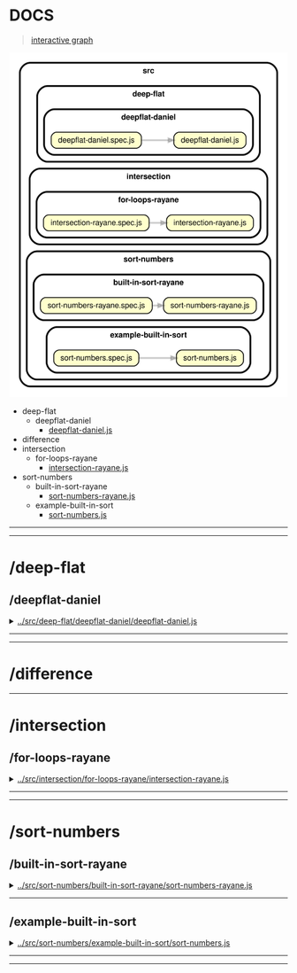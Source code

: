<!-- BEGIN TITLE -->

# DOCS

<!-- END TITLE -->

<!-- BEGIN TREE -->

> [interactive graph](./dependency-graph.html)

![dependency graph](./dependency-graph.svg)

<!-- END TREE -->

<!-- BEGIN TOC -->

- deep-flat
  - deepflat-daniel
    - [deepflat-daniel.js](#srcdeep-flatdeepflat-danieldeepflat-danieljs)
- difference
- intersection
  - for-loops-rayane
    - [intersection-rayane.js](#srcintersectionfor-loops-rayaneintersection-rayanejs)
- sort-numbers
  - built-in-sort-rayane
    - [sort-numbers-rayane.js](#srcsort-numbersbuilt-in-sort-rayanesort-numbers-rayanejs)
  - example-built-in-sort
    - [sort-numbers.js](#srcsort-numbersexample-built-in-sortsort-numbersjs)

---

<!-- END TOC -->

---

<!-- BEGIN DOCS -->

# /deep-flat

## /deepflat-daniel

<details><summary><a href="../../src/deep-flat/deepflat-daniel/deepflat-daniel.js" id="srcdeep-flatdeepflat-danieldeepflat-danieljs">../src/deep-flat/deepflat-daniel/deepflat-daniel.js</a></summary>

<a name="deepFlatDaniel"></a>

## deepFlatDaniel ⇒ <code>Array</code>

Converts a nested array into a single array with no nesting.

It returns a new array and there are no side-effects.

**Returns**: <code>Array</code> - Returns the new flattened array.

| Param   | Type               | Default         | Description           |
| ------- | ------------------ | --------------- | --------------------- |
| [array] | <code>Array</code> | <code>[]</code> | The array to flatten. |

**Example**

```js
deepFlat([1, [2, [3, [4]], 5]]);
// -> [1, 2, 3, 4, 5]
```

**Example**

```js
deepFlat(["a", ["b", [["c"], ["d"]], "e"]]);
// -> ['a', 'b', 'c', 'd', 'e']
```

</details>

---

---

# /difference

---

# /intersection

## /for-loops-rayane

<details><summary><a href="../../src/intersection/for-loops-rayane/intersection-rayane.js" id="srcintersectionfor-loops-rayaneintersection-rayanejs">../src/intersection/for-loops-rayane/intersection-rayane.js</a></summary>

<a name="findIntersection"></a>

## findIntersection ⇒ <code>Array</code>

Creates an array of values that are in both the first and the second arrays.

Repeated values are not duplicated in the return value, and the order of result values are determined by the first array.

**Note:** This function returns a new array, and has no side-effects.

**Returns**: <code>Array</code> - Returns the new array of filtered values.

| Param    | Type               | Default         | Description            |
| -------- | ------------------ | --------------- | ---------------------- |
| [array1] | <code>Array</code> | <code>[]</code> | The array to inspect.  |
| [array2] | <code>Array</code> | <code>[]</code> | The values to include. |

**Example**

```js
intersection([2, 1], [2, 3]);
// -> [2]
```

**Example**

```js
intersection([2, 1, 2], [2, 3]);
// -> [2]
```

</details>

---

---

# /sort-numbers

## /built-in-sort-rayane

<details><summary><a href="../../src/sort-numbers/built-in-sort-rayane/sort-numbers-rayane.js" id="srcsort-numbersbuilt-in-sort-rayanesort-numbers-rayanejs">../src/sort-numbers/built-in-sort-rayane/sort-numbers-rayane.js</a></summary>

<a name="sortArrayOfNumbers"></a>

## sortArrayOfNumbers ⇒ <code>Array.&lt;number&gt;</code>

Sorts an array of numbers from smallest to largest.

Returns a new array without modifying the original array.

Does not need to support: NaN, Infinity, -Infinity.

**Returns**: <code>Array.&lt;number&gt;</code> - A new array with the same numbers, but sorted.

| Param      | Type                              | Default         | Description                   |
| ---------- | --------------------------------- | --------------- | ----------------------------- |
| [numArray] | <code>Array.&lt;number&gt;</code> | <code>[]</code> | The array of numbers to sort. |

**Example**

```js
sortArrayOfNumbers([1.5, 1, -1.5, 0, -1]);
// -> [-1.5, -1, 0, 1, 1.5]
```

**Example**

```js
sortArrayOfNumbers([-1, 0, 1]);
// -> [-1, 0, 1]
```

</details>

---

## /example-built-in-sort

<details><summary><a href="../../src/sort-numbers/example-built-in-sort/sort-numbers.js" id="srcsort-numbersexample-built-in-sortsort-numbersjs">../src/sort-numbers/example-built-in-sort/sort-numbers.js</a></summary>

<a name="sortNumbers"></a>

## sortNumbers ⇒ <code>Array.&lt;number&gt;</code>

Sorts an array of numbers from smallest to largest.

Returns a new array without modifying the original array.

Does not need to support: NaN, Infinity, -Infinity.

**Returns**: <code>Array.&lt;number&gt;</code> - A new array with the same numbers, but sorted.

| Param          | Type                              | Default         | Description                   |
| -------------- | --------------------------------- | --------------- | ----------------------------- |
| [arrOfNumbers] | <code>Array.&lt;number&gt;</code> | <code>[]</code> | The array of numbers to sort. |

**Example**

```js
sortNumbers([1.5, 1, -1.5, 0, -1]);
// -> [-1.5, -1, 0, 1, 1.5]
```

**Example**

```js
sortNumbers([-1, 0, 1]);
// -> [-1, 0, 1]
```

</details>

---

---

<!-- END DOCS -->
